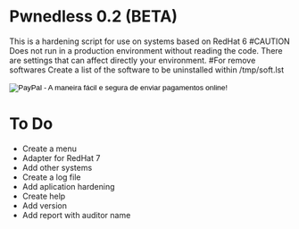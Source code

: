 # Pwnedless 0.2 (BETA)
This is a hardening script for use on systems based on RedHat 6
#CAUTION
Does not run in a production environment without reading the code.
There are settings that can affect directly your environment.
#For remove softwares
Create a list of the software to be uninstalled within /tmp/soft.lst  

<form action="https://www.paypal.com/cgi-bin/webscr" method="post" target="_top">
<input type="hidden" name="cmd" value="_s-xclick">
<input type="hidden" name="hosted_button_id" value="STG2VME7ZKN9G">
<input type="image" src="https://www.paypalobjects.com/pt_BR/BR/i/btn/btn_donateCC_LG.gif" border="0" name="submit" alt="PayPal - A maneira fácil e segura de enviar pagamentos online!">
<img alt="" border="0" src="https://www.paypalobjects.com/pt_BR/i/scr/pixel.gif" width="1" height="1">
</form>


# To Do
- Create a menu
- Adapter for RedHat 7
- Add other systems
- Create a log file
- Add aplication hardening
- Create help
- Add version
- Add report with auditor name
